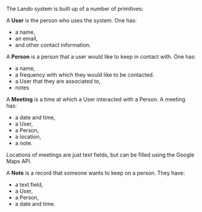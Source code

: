 The Lando system is built up of a number of primitives:

A **User** is the person who uses the system. One has:

- a name,
- an email,
- and other contact information.

A **Person** is a person that a user would like to keep in contact with. One has:

- a name,
- a frequency with which they would like to be contacted.
- a User that they are associated to,
- notes

A **Meeting** is a time at which a User interacted with a Person. A meeting has:

- a date and time,
- a User,
- a Person,
- a location,
- a note.

Locations of meetings are just text fields, but can be filled using the Google Maps API.

A **Note** is a record that someone wants to keep on a person. They have:

- a text field,
- a User,
- a Person,
- a date and time.
